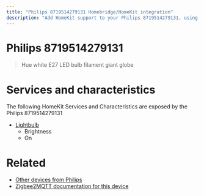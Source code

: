 ```yaml
---
title: "Philips 8719514279131 Homebridge/HomeKit integration"
description: "Add HomeKit support to your Philips 8719514279131, using Homebridge, Zigbee2MQTT and homebridge-z2m."
---
```

<!---
This file has been GENERATED using src/docgen/docgen.ts
DO NOT EDIT THIS FILE MANUALLY!
-->
# Philips 8719514279131
> Hue white E27 LED bulb filament giant globe


# Services and characteristics
The following HomeKit Services and Characteristics are exposed by
the Philips 8719514279131

* [Lightbulb](../../light.md)
  * Brightness
  * On


# Related
* [Other devices from Philips](../index.md#philips)
* [Zigbee2MQTT documentation for this device](https://www.zigbee2mqtt.io/devices/8719514279131.html)